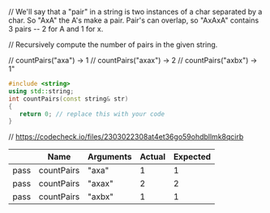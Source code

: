 // We'll say that a "pair" in a string is two instances of a char separated by a char. So "AxA" the A's make a pair. Pair's can overlap, so "AxAxA" contains 3 pairs -- 2 for A and 1 for x.

// Recursively compute the number of pairs in the given string.

// countPairs("axa") → 1
// countPairs("axax") → 2
// countPairs("axbx") → 1"

```cpp
#include <string>
using std::string;
int countPairs(const string& str)
{
   return 0; // replace this with your code
}
```

// https://codecheck.io/files/2303022308at4et36go59ohdbllmk8qcirb

| |Name|Arguments|Actual|Expected|
|---|---|---|---|---|
|pass|countPairs|"axa"|1|1|
|pass|countPairs|"axax"|2|2|
|pass|countPairs|"axbx"|1|1|